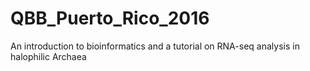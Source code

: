 # QBB_Puerto_Rico_2016
An introduction to bioinformatics and a tutorial on RNA-seq analysis in halophilic Archaea
